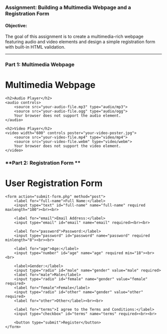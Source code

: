 ### Assignment: Building a Multimedia Webpage and a Registration Form  

#### Objective: 
The goal of this assignment is to create a multimedia-rich webpage featuring audio and video elements and design a simple registration form with built-in HTML validation.  

---

### Part 1: Multimedia Webpage 
<!DOCTYPE html>
<html lang="en">
<head>
    <meta charset="UTF-8">
    <meta name="viewport" content="width=device-width, initial-scale=1.0">
    <title>Multimedia Webpage</title>
</head>
<body>
    <h1>Multimedia Webpage</h1>
    
    <h2>Audio Player</h2>
    <audio controls>
        <source src="your-audio-file.mp3" type="audio/mp3">
        <source src="your-audio-file.ogg" type="audio/ogg">
        Your browser does not support the audio element.
    </audio>

    <h2>Video Player</h2>
    <video width="600" controls poster="your-video-poster.jpg">
        <source src="your-video-file.mp4" type="video/mp4">
        <source src="your-video-file.webm" type="video/webm">
        Your browser does not support the video element.
    </video>

</body>
</html>


### **Part 2: Registration Form **  
<!DOCTYPE html>
<html lang="en">
<head>
    <meta charset="UTF-8">
    <meta name="viewport" content="width=device-width, initial-scale=1.0">
    <title>Registration Form</title>
</head>
<body>
    <h1>User Registration Form</h1>

    <form action="submit-form.php" method="post">
        <label for="full-name">Full Name:</label>
        <input type="text" id="full-name" name="full-name" required maxlength="100"><br><br>

        <label for="email">Email Address:</label>
        <input type="email" id="email" name="email" required><br><br>

        <label for="password">Password:</label>
        <input type="password" id="password" name="password" required minlength="8"><br><br>

        <label for="age">Age:</label>
        <input type="number" id="age" name="age" required min="18"><br><br>

        <label>Gender:</label>
        <input type="radio" id="male" name="gender" value="male" required>
        <label for="male">Male</label>
        <input type="radio" id="female" name="gender" value="female" required>
        <label for="female">Female</label>
        <input type="radio" id="other" name="gender" value="other" required>
        <label for="other">Other</label><br><br>

        <label for="terms">I agree to the Terms and Conditions:</label>
        <input type="checkbox" id="terms" name="terms" required><br><br>

        <button type="submit">Register</button>
    </form>

</body>
</html>
